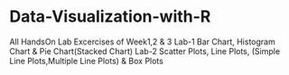 # Data-Visualization-with-R
All HandsOn Lab Excercises of Week1,2 & 3
Lab-1 Bar Chart, Histogram Chart & Pie Chart(Stacked Chart)
Lab-2 Scatter Plots, Line Plots, (Simple Line Plots,Multiple Line Plots) & Box Plots
